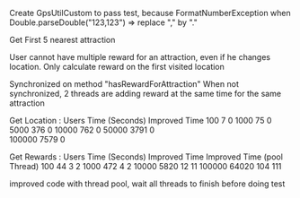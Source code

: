 Create GpsUtilCustom to pass test, because FormatNumberException when Double.parseDouble("123,123") 
    => replace "," by "." 
    
Get First 5 nearest attraction

User cannot have multiple reward for an attraction, even if he changes location.
Only calculate reward on the first visited location

Synchronized on method "hasRewardForAttraction"
When not synchronized, 2 threads are adding reward at the same time for the same attraction

Get Location :
Users	Time (Seconds)	Improved Time
100	    7	            0
1000	75	            0
5000	376	            0
10000	762	            0
50000	3791	        0   
100000	7579	        0


Get Rewards : 
Users	Time (Seconds)	Improved Time   Improved Time (pool Thread)
100	    44	            3               2
1000	472	            4               2
10000	5820	        12              11
100000	64020	        104             111


improved code with thread pool, wait all threads to finish before doing test
